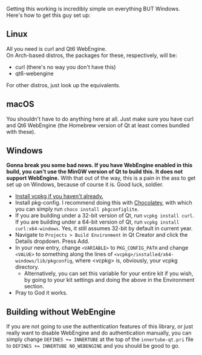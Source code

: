 Getting this working is incredibly simple on everything BUT Windows. Here's how to get this guy set up:

## Linux
All you need is curl and Qt6 WebEngine.  
On Arch-based distros, the packages for these, respectively, will be:
- curl (there's no way you don't have this)
- qt6-webengine

For other distros, just look up the equivalents.

## macOS
You shouldn't have to do anything here at all. Just make sure you have curl and Qt6 WebEngine (the Homebrew version of Qt at least comes bundled with these).

## Windows
**Gonna break you some bad news. If you have WebEngine enabled in this build, you can't use the MinGW version of Qt to build this. It does not support WebEngine.** With that out of the way, this is a pain in the ass to get set up on Windows, because of course it is. Good luck, soldier.
- [Install vcpkg if you haven't already.](https://vcpkg.io/en/getting-started.html)
- Install pkg-config. I recommend doing this with [Chocolatey](https://chocolatey.org/install), with which you can simply run ``choco install pkgconfiglite``.
- If you are building under a 32-bit version of Qt, run ``vcpkg install curl``. If you are building under a 64-bit version of Qt, run ``vcpkg install curl:x64-windows``. Yes, it still assumes 32-bit by default in current year.
- Navigate to ``Projects > Build Environment`` in Qt Creator and click the Details dropdown. Press Add.
- In your new entry, change ``<VARIABLE>`` to ``PKG_CONFIG_PATH`` and change ``<VALUE>`` to something along the lines of ``<vcpkg>/installed/x64-windows/lib/pkgconfig``, where \<vcpkg\> is, obviously, your vcpkg directory.
  - Alternatively, you can set this variable for your entire kit if you wish, by going to your kit settings and doing the above in the Environment section.
- Pray to God it works.

## Building without WebEngine
If you are not going to use the authentication features of this library, or just really want to disable WebEngine and do authentication manually, you can simply change ``DEFINES += INNERTUBE`` at the top of the ``innertube-qt.pri`` file to ``DEFINES += INNERTUBE NO_WEBENGINE`` and you should be good to go.
